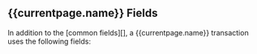 ## {{currentpage.name}} Fields

In addition to the [common fields][], a {{currentpage.name}} transaction uses the following fields:
